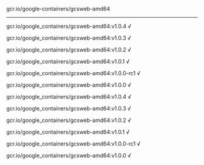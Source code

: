 gcr.io/google-containers/gcsweb-amd64 

----
gcr.io/google_containers/gcsweb-amd64:v1.0.4 √

gcr.io/google_containers/gcsweb-amd64:v1.0.3 √

gcr.io/google_containers/gcsweb-amd64:v1.0.2 √

gcr.io/google_containers/gcsweb-amd64:v1.0.1 √

gcr.io/google_containers/gcsweb-amd64:v1.0.0-rc1 √

gcr.io/google_containers/gcsweb-amd64:v1.0.0 √

gcr.io/google_containers/gcsweb-amd64:v1.0.4 √

gcr.io/google_containers/gcsweb-amd64:v1.0.3 √

gcr.io/google_containers/gcsweb-amd64:v1.0.2 √

gcr.io/google_containers/gcsweb-amd64:v1.0.1 √

gcr.io/google_containers/gcsweb-amd64:v1.0.0-rc1 √

gcr.io/google_containers/gcsweb-amd64:v1.0.0 √

